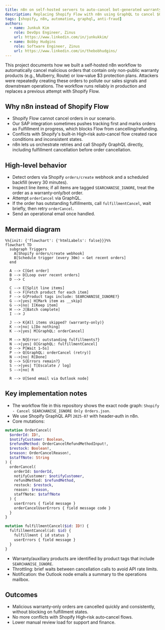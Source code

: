 ```yaml
---
title: n8n on self-hosted servers to auto-cancel bot-generated warranty‑only Shopify orders
description: Replacing Shopify Flow with n8n using GraphQL to cancel $0 or low‑value protection plan orders (Mulberry, Route) created by bots
tags: [shopify, n8n, automation, graphql, anti-fraud]
authors:
  - name: Junkuk Kim
    role: DevOps Engineer, Zinus
    url: https://www.linkedin.com/in/junkukkim/
  - name: Bobby Hudgins
    role: Software Engineer, Zinus
    url: https://www.linkedin.com/in/thebobhudgins/
---
```


This project documents how we built a self‑hosted n8n workflow to automatically cancel malicious orders that contain only non-public warranty products (e.g., Mulberry, Route) or low‑value $3 protection plans. Attackers were repeatedly creating these orders to pollute our sales signals and downstream operations. The workflow runs reliably in production and replaces a previous attempt with Shopify Flow.

## Why n8n instead of Shopify Flow

- Shopify Flow cannot cancel orders in our scenario.
- Our SAP integration sometimes pushes tracking first and marks orders as Fulfillment in progress, which blocks Flow from cancelling/refunding.
- Conflicts with Shopify's built‑in High‑risk auto‑cancel flow created race conditions and inconsistent states.
- n8n lets us orchestrate retries and call Shopify GraphQL directly, including fulfillment cancellation before order cancellation.

## High‑level behavior

- Detect orders via Shopify `orders/create` webhook and a scheduled backfill (every 30 minutes).
- Inspect line items; if all items are tagged `SEARCHANISE_IGNORE`, treat the order as a warranty‑only/bot order.
- Attempt `orderCancel` via GraphQL.
- If the order has outstanding fulfillments, call `fulfillmentCancel`, wait briefly, then retry `orderCancel`.
- Send an operational email once handled.

## Mermaid diagram

```mermaid
%%{init: {'flowchart': {'htmlLabels': false}}}%%
flowchart TD
  subgraph Triggers
    A[Shopify orders/create webhook]
    B[Schedule trigger (every 30m) → Get recent orders]
  end

  A --> C[Get order]
  B --> D[Loop over recent orders]
  D --> C

  C --> E[Split line items]
  E --> F[Fetch product for each item]
  F --> G{Product tags include: SEARCHANISE_IGNORE?}
  G -->|yes| H[Mark item as __skip]
  G -->|no| I[Keep item]
  H --> J[Batch complete]
  I --> J

  J --> K{All items skipped? (warranty-only)}
  K -->|no| L[Do nothing]
  K -->|yes| M[GraphQL: orderCancel]

  M --> N{Error: outstanding fulfillments?}
  N -->|yes| O[GraphQL: fulfillmentCancel]
  O --> P[Wait 1–5s]
  P --> Q[GraphQL: orderCancel (retry)]
  N -->|no| R[Done]
  Q --> S{Errors remain?}
  S -->|yes| T[Escalate / log]
  S -->|no| R

  R --> U[Send email via Outlook node]
```

## Key implementation notes

- The workflow file in this repository shows the exact node graph: `Shopify - Cancel SEARCHANISE_IGNORE Only Orders.json`.
- We use Shopify GraphQL API `2025-07` with header‑auth in n8n.
- Core mutations:

```graphql
mutation OrderCancel(
  $orderId: ID!,
  $notifyCustomer: Boolean,
  $refundMethod: OrderCancelRefundMethodInput!,
  $restock: Boolean!,
  $reason: OrderCancelReason!,
  $staffNote: String
) {
  orderCancel(
    orderId: $orderId,
    notifyCustomer: $notifyCustomer,
    refundMethod: $refundMethod,
    restock: $restock,
    reason: $reason,
    staffNote: $staffNote
  ) {
    userErrors { field message }
    orderCancelUserErrors { field message code }
  }
}
```

```graphql
mutation fulfillmentCancel($id: ID!) {
  fulfillmentCancel(id: $id) {
    fulfillment { id status }
    userErrors { field message }
  }
}
```

- Warranty/auxiliary products are identified by product tags that include `SEARCHANISE_IGNORE`.
- Throttling: brief waits between cancellation calls to avoid API rate limits.
- Notification: the Outlook node emails a summary to the operations mailbox.

## Outcomes

- Malicious warranty‑only orders are cancelled quickly and consistently, without blocking on fulfillment states.
- No more conflicts with Shopify High‑risk auto‑cancel flows.
- Lower manual review load for support and finance.



